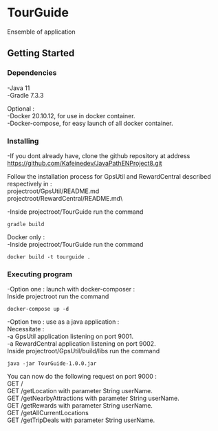 # TourGuide

Ensemble of application

## Getting Started

### Dependencies

-Java 11\
-Gradle 7.3.3

Optional :\
-Docker 20.10.12, for use in docker container.\
-Docker-compose, for easy launch of all docker container.

### Installing

-If you dont already have, clone the github repository at address https://github.com/Kafeinedev/JavaPathENProject8.git

Follow the installation process for GpsUtil and RewardCentral described respectively in :\
projectroot/GpsUtil/README.md\
projectroot/RewardCentral/README.md\

-Inside projectroot/TourGuide run the command
 ```
 gradle build
 ```

 Docker only :\
-Inside projectroot/TourGuide run the command

```
docker build -t tourguide .
```


### Executing program

-Option one : launch with docker-composer :\
Inside projectroot run the command
```
docker-compose up -d
```

-Option two : use as a java application :\
Necessitate :\
    -a GpsUtil application listening on port 9001.\
    -a RewardCentral application listening on port 9002.\
Inside projectroot/GpsUtil/build/libs run the command

```
java -jar TourGuide-1.0.0.jar
```

You can now do the following request on port 9000 :\
GET /\
GET /getLocation with parameter String userName.\
GET /getNearbyAttractions with parameter String userName.\
GET /getRewards with parameter String userName.\
GET /getAllCurrentLocations\
GET /getTripDeals with parameter String userName.
